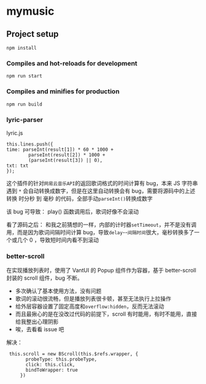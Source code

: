# mymusic

## Project setup

```
npm install
```

### Compiles and hot-reloads for development

```
npm run start
```

### Compiles and minifies for production

```
npm run build
```

### lyric-parser

lyric.js

```
this.lines.push({
time: parseInt(result[1]) * 60 * 1000 +
        parseInt(result[2]) * 1000 +
        (parseInt(result[3]) || 0),
txt: txt
});
```

这个插件的针对`网易云音乐API`的返回歌词格式的时间计算有 bug，本来 JS 字符串遇到 `*` 会自动转换成数字，但是在这里自动转换会有 bug，需要将源码中的上述转换 时分秒 到 毫秒 的代码，全部手动`parseInt()`转换成数字

该 bug 可导致：
play() 函数调用后，歌词好像不会滚动

看了源码之后：
和我之前猜想的一样，内部的计时器`setTimeout`，并不是没有调用，而是因为歌词间隔时间计算 bug，导致`delay`--`间隔时间`很大，毫秒转换多了一个或几个 0 ，导致短时间内看不到滚动

### better-scroll

在实现播放列表时，使用了 VantUI 的 Popup 组件作为容器，基于 better-scroll 封装的 scroll 组件，bug 不断。

- 多次确认了基本使用方法，没有问题
- 歌词的滚动很流畅，但是播放列表很卡顿，甚至无法执行上拉操作
- 给外层容器设置了固定高度和`overflow:hidden`，反而无法滚动
- 而且最揪心的是在没改过代码的前提下，scroll 有时能用，有时不能用，直接给我整出心理阴影
- 唉，去看看 issue 吧

解决：

```
 this.scroll = new BScroll(this.$refs.wrapper, {
       probeType: this.probeType,
       click: this.click,
       bindToWrapper: true
     })
```
